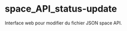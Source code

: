 space_API_status-update
=======================

Interface web pour modifier du fichier JSON space API.
